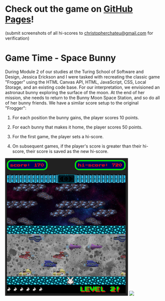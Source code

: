 # Check out the game on [GitHub Pages](https://christopherchateau.github.io/game-time/)!
(submit screenshots of all hi-scores to christopherchateu@gmail.com for verification)
 
# Game Time - Space Bunny

During Module 2 of our studies at the Turing School of Software and Design, Jessica Erickson and I were tasked with recreating the classic game "Frogger" using the HTML Canvas API, HTML, JavaScript, CSS, Local Storage, and an existing code base. For our interpretation, we envisioned an astronaut bunny exploring the surface of the moon. At the end of her mission, she needs to return to the Bunny Moon Space Station, and so do all of her bunny friends. We have a similar score setup to the original "Frogger": 

1. For each position the bunny gains, the player scores 10 points.

2. For each bunny that makes it home, the player scores 50 points.

3. For the first game, the player sets a hi-score.

4. On subsequent games, if the player's score is greater than their hi-score, their score is saved as the new hi-score.


<img src="https://github.com/christopherchateau/space-bunny/blob/master/assets/images/spacebunny-screenshot-1.png" width="400px" />

<img src="https://github.com/christopherchateau/space-bunny/blob/master/assets/images/space-bunny.gif" width="400px" />
